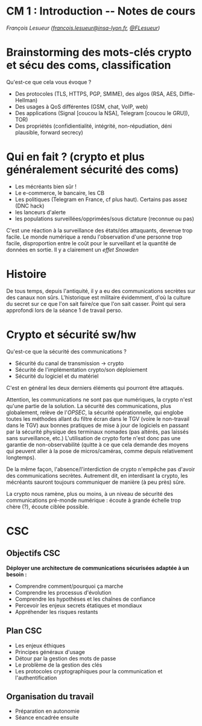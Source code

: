 # CM 1 : Introduction -- Notes de cours

_François Lesueur ([francois.lesueur@insa-lyon.fr](mailto:francois.lesueur@insa-lyon.fr), [@FLesueur](https://twitter.com/FLesueur))_

Brainstorming des mots-clés crypto et sécu des coms, classification
===========

Qu'est-ce que cela vous évoque ?

* Des protocoles (TLS, HTTPS, PGP, SMIME), des algos (RSA, AES, Diffie-Hellman)
* Des usages à QoS différentes (GSM, chat, VoIP, web)
* Des applications (Signal [coucou la NSA], Telegram [coucou le GRU]), TOR)
* Des propriétés (confidientialité, intégrité, non-répudiation, déni plausible, forward secrecy)

Qui en fait ? (crypto et plus généralement sécurité des coms)
=============

* Les mécréants bien sûr !
* Le e-commerce, le bancaire, les CB
* Les politiques (Telegram en France, cf plus haut). Certains pas assez (DNC hack)
* les lanceurs d'alerte
* les populations surveillées/opprimées/sous dictature (reconnue ou pas)

C'est une réaction à la surveillance des états/des attaquants, devenue trop facile. Le monde numérique a rendu l'observation d'une personne trop facile, disproportion entre le coût pour le surveillant et la quantité de données en sortie. Il y a clairement un _effet Snowden_

Histoire
========

De tous temps, depuis l'antiquité, il y a eu des communications secrètes sur des canaux non sûrs. L'historique est militaire évidemment, d'où la culture du secret sur ce que l'on sait faire/ce que l'on sait casser. Point qui sera approfondi lors de la séance 1 de travail perso.


Crypto et sécurité sw/hw
========================

Qu'est-ce que la sécurité des communications ?

* Sécurité du canal de transmission -> crypto
* Sécurité de l'implémentation crypto/son déploiement
* Sécurité du logiciel et du matériel

C'est en général les deux derniers éléments qui pourront être attaqués.

Attention, les communications ne sont pas que numériques, la crypto n'est qu'une partie de la solution. La sécurité des communications, plus globalement, relève de l'_OPSEC_, la sécurité opérationnelle, qui englobe toutes les méthodes allant du filtre écran dans le TGV (voire le non-travail dans le TGV) aux bonnes pratiques de mise à jour de logiciels en passant par la sécurité physique des terminaux nomades (pas altérés, pas laissés sans surveillance, etc.) L'utilisation de crypto forte n'est donc pas une garantie de non-observabilité (quitte à ce que cela demande des moyens qui peuvent aller à la pose de micros/caméras, comme depuis relativement longtemps).

De la même façon, l'absence/l'interdiction de crypto n'empêche pas d'avoir des communications secrètes. Autrement dit, en interdisant la crypto, les mécréants sauront toujours communiquer de manière (à peu près) sûre.

La crypto nous ramène, plus ou moins, à un niveau de sécurité des communications pré-monde numérique : écoute à grande échelle trop chère (?), écoute ciblée possible.

CSC
===

Objectifs CSC
-------------
__Déployer une architecture de communications sécurisées adaptée à un besoin :__

* Comprendre comment/pourquoi ça marche
* Comprendre les processus d'évolution
* Comprendre les hypothèses et les chaînes de confiance
* Percevoir les enjeux secrets étatiques et mondiaux
* Appréhender les risques restants



Plan CSC
--------

* Les enjeux éthiques
* Principes généraux d'usage
* Détour par la gestion des mots de passe
* Le problème de la gestion des clés
* Les protocoles cryptographiques pour la communication et l'authentification

Organisation du travail
-----------------------

* Préparation en autonomie
* Séance encadrée ensuite
